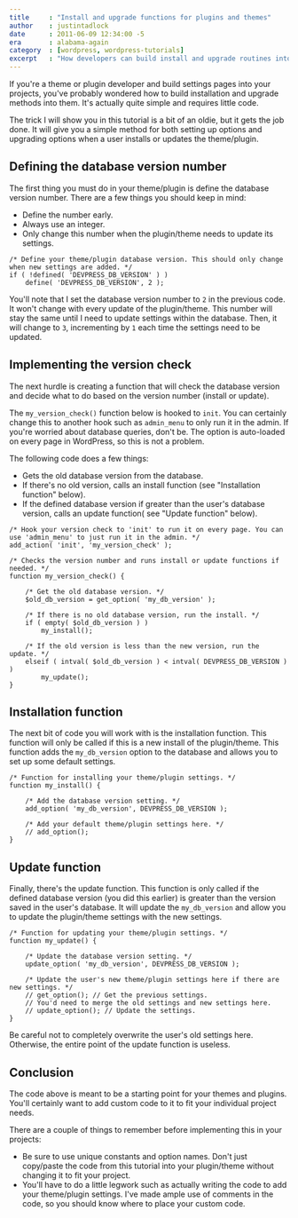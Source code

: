 ```yaml
---
title     : "Install and upgrade functions for plugins and themes"
author    : justintadlock
date      : 2011-06-09 12:34:00 -5
era       : alabama-again
category  : [wordpress, wordpress-tutorials]
excerpt   : "How developers can build install and upgrade routines into their theme and plugin projects with ease."
---
```


If you're a theme or plugin developer and build settings pages into your projects, you've probably wondered how to build installation and upgrade methods into them.  It's actually quite simple and requires little code.

The trick I will show you in this tutorial is a bit of an oldie, but it gets the job done.  It will give you a simple method for both setting up options and upgrading options when a user installs or updates the theme/plugin.

<h2>Defining the database version number</h2>

The first thing you must do in your theme/plugin is define the database version number.  There are a few things you should keep in mind:

<ul>
	<li>Define the number early.</li>
	<li>Always use an integer.</li>
	<li>Only change this number when the plugin/theme needs to update its settings.</li>
</ul>

```
/* Define your theme/plugin database version. This should only change when new settings are added. */
if ( !defined( 'DEVPRESS_DB_VERSION' ) )
	define( 'DEVPRESS_DB_VERSION', 2 );
```

You'll note that I set the database version number to <code>2</code> in the previous code.  It won't change with every update of the plugin/theme.  This number will stay the same until I need to update settings within the database.  Then, it will change to <code>3</code>, incrementing by <code>1</code> each time the settings need to be updated.

<h2>Implementing the version check</h2>

The next hurdle is creating a function that will check the database version and decide what to do based on the version number (install or update).

The <code>my_version_check()</code> function below is hooked to <code>init</code>.  You can certainly change this to another hook such as <code>admin_menu</code> to only run it in the admin.  If you're worried about database queries, don't be.  The option is auto-loaded on every page in WordPress, so this is not a problem.

The following code does a few things:

<ul>
	<li>Gets the old database version from the database.</li>
	<li>If there's no old version, calls an install function (see "Installation function" below).</li>
	<li>If the defined database version if greater than the user's database version, calls an update function( see "Update function" below).</li>
</ul>

```
/* Hook your version check to 'init' to run it on every page. You can use 'admin_menu' to just run it in the admin. */
add_action( 'init', 'my_version_check' );

/* Checks the version number and runs install or update functions if needed. */
function my_version_check() {

	/* Get the old database version. */
	$old_db_version = get_option( 'my_db_version' );

	/* If there is no old database version, run the install. */
	if ( empty( $old_db_version ) )
		my_install();

	/* If the old version is less than the new version, run the update. */
	elseif ( intval( $old_db_version ) < intval( DEVPRESS_DB_VERSION ) )
		my_update();
}
```

<h2>Installation function</h2>

The next bit of code you will work with is the installation function.  This function will only be called if this is a new install of the plugin/theme.  This function adds the <code>my_db_version</code> option to the database and allows you to set up some default settings.

```
/* Function for installing your theme/plugin settings. */
function my_install() {

	/* Add the database version setting. */
	add_option( 'my_db_version', DEVPRESS_DB_VERSION );

	/* Add your default theme/plugin settings here. */
	// add_option();
}
```

<h2>Update function</h2>

Finally, there's the update function.  This function is only called if the defined database version (you did this earlier) is greater than the version saved in the user's database.  It will update the <code>my_db_version</code> and allow you to update the plugin/theme settings with the new settings.

```
/* Function for updating your theme/plugin settings. */
function my_update() {

	/* Update the database version setting. */
	update_option( 'my_db_version', DEVPRESS_DB_VERSION );

	/* Update the user's new theme/plugin settings here if there are new settings. */
	// get_option(); // Get the previous settings.
	// You'd need to merge the old settings and new settings here.
	// update_option(); // Update the settings.
}
```

Be careful not to completely overwrite the user's old settings here.  Otherwise, the entire point of the update function is useless.

<h2>Conclusion</h2>

The code above is meant to be a starting point for your themes and plugins.  You'll certainly want to add custom code to it to fit your individual project needs.

There are a couple of things to remember before implementing this in your projects:

<ul>
	<li>Be sure to use unique constants and option names. Don't just copy/paste the code from this tutorial into your plugin/theme without changing it to fit your project.</li>
	<li>You'll have to do a little legwork such as actually writing the code to add your theme/plugin settings.  I've made ample use of comments in the code, so you should know where to place your custom code.</li>
</ul>
